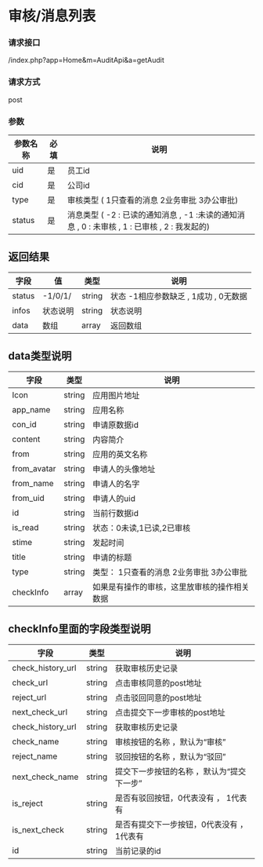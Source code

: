 # **审核/消息列表**


### **请求接口**
/index.php?app=Home&m=AuditApi&a=getAudit


### **请求方式**
post


### **参数**
| 参数名称  |必填|     说明      |
|------|-----|------|
| uid     | 是 |   员工id   |
| cid     | 是 |   公司id   |
| type     | 是 |   审核类型 ( 1只查看的消息    2业务审批    3办公审批)  |
| status     | 是 |   消息类型 ( -2 : 已读的通知消息 , -1 :未读的通知消息 , 0 : 未审核 , 1 : 已审核 , 2 : 我发起的)  |






## 返回结果
|字段       |值             |类型    |说明           |
| --------- |--------      |--------|--------       |
|status     |-1/0/1/ |string |状态      -1相应参数缺乏 , 1成功 , 0无数据    |
|infos       |状态说明        |string  |状态说明    |
|data       |数组        |array  |返回数组    |


## data类型说明
|字段       |类型    |说明           |
| --------- |--------     |--------       |
|Icon     | string | 应用图片地址  |
|app_name     | string | 应用名称  |
|con_id     | string | 申请原数据id  |
|content     | string | 内容简介  |
|from     | string | 应用的英文名称  |
|from_avatar     | string | 申请人的头像地址  |
|from_name     | string | 申请人的名字  |
|from_uid     | string | 申请人的uid  |
|id     | string | 当前行数据id  |
|is_read     | string | 状态：0未读,1已读,2已审核  |
|stime     | string | 发起时间  |
|title     | string | 申请的标题  |
|type     | string | 类型： 1只查看的消息    2业务审批    3办公审批  |
|checkInfo     | array | 如果是有操作的审核，这里放审核的操作相关数据  |



## checkInfo里面的字段类型说明
|字段       |类型    |说明           |
| --------- |--------     |--------       |
|check_history_url     | string | 获取审核历史记录  |
|check_url     | string | 点击审核同意的post地址  |
|reject_url     | string | 点击驳回同意的post地址  |
|next_check_url     | string | 点击提交下一步审核的post地址  |
|check_history_url     | string | 获取审核历史记录  |
|check_name     | string | 审核按钮的名称 ，默认为“审核”  |
|reject_name     | string | 驳回按钮的名称 ，默认为“驳回”  |
|next_check_name     | string | 提交下一步按钮的名称 ，默认为“提交下一步”  |
|is_reject     | string | 是否有驳回按钮，0代表没有 ， 1代表有  |
|is_next_check     | string | 是否有提交下一步按钮，0代表没有 ， 1代表有  |
|id     | string | 当前记录的id  |

